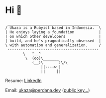 # Hi 👋

```
 _________________________________________
/ Ukaza is a Rubyist based in Indonesia.  \
| He enjoys laying a foundation           |
| on which other developers               |
| build, and he's pragmatically obsessed  |
\ with automation and generalization.     /
 -----------------------------------------
        \   ^__^
         \  (oo)\_______
            (__)\       )\/\
                ||----w |
                ||     ||
```

Resume: [LinkedIn](https://www.linkedin.com/in/ukazap/)

Email: [ukaza@perdana.dev](mailto:ukaza@perdana.dev) ([public key...](https://raw.githubusercontent.com/ukazap/ukazap/main/Ukaza%20Perdana_0x6FA2FB3D_public.asc))

